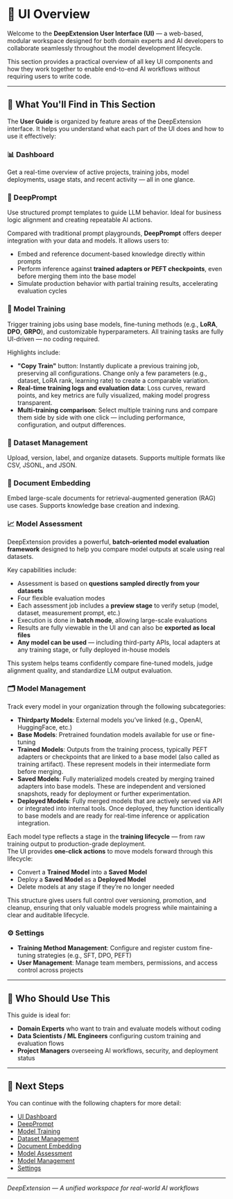 # 🧭 UI Overview

Welcome to the **DeepExtension User Interface (UI)** — a web-based, modular workspace designed for both domain experts and AI developers to 
collaborate seamlessly throughout the model development lifecycle.

This section provides a practical overview of all key UI components and how they work together to enable end-to-end AI workflows without 
requiring users to write code.

---

## 🧱 What You'll Find in This Section

The **User Guide** is organized by feature areas of the DeepExtension interface. It helps you understand what each part of the UI does and how 
to use it effectively:

### 📊 Dashboard
Get a real-time overview of active projects, training jobs, model deployments, usage stats, and recent activity — all in one glance.

### 🎯 DeepPrompt
Use structured prompt templates to guide LLM behavior. Ideal for business logic alignment and creating repeatable AI actions.

Compared with traditional prompt playgrounds, **DeepPrompt** offers deeper integration with your data and models. It allows users to:

- Embed and reference document-based knowledge directly within prompts  
- Perform inference against **trained adapters or PEFT checkpoints**, even before merging them into the base model  
- Simulate production behavior with partial training results, accelerating evaluation cycles  


### 🧠 Model Training
Trigger training jobs using base models, fine-tuning methods (e.g., **LoRA**, **DPO**, **GRPO**), and customizable hyperparameters. All training tasks are fully UI-driven — no coding required.

Highlights include:

- **"Copy Train"** button: Instantly duplicate a previous training job, preserving all configurations. Change only a few parameters (e.g., dataset, LoRA rank, learning rate) to create a comparable variation.
- **Real-time training logs and evaluation data**: Loss curves, reward points, and key metrics are fully visualized, making model progress transparent.
- **Multi-training comparison**: Select multiple training runs and compare them side by side with one click — including performance, configuration, and output differences.


### 📂 Dataset Management
Upload, version, label, and organize datasets. Supports multiple formats like CSV, JSONL, and JSON.

### 📄 Document Embedding
Embed large-scale documents for retrieval-augmented generation (RAG) use cases. Supports knowledge base creation and indexing.

### 📈 Model Assessment

DeepExtension provides a powerful, **batch-oriented model evaluation framework** designed to help you compare model outputs at scale using real datasets.

Key capabilities include:

- Assessment is based on **questions sampled directly from your datasets**
- Four flexible evaluation modes
  <!-- - **Single Candidate**: Generate answers without judgment
  - **Two Candidates**: Generate answers from two models for side-by-side comparison
  - **1 Candidate + 1 Judge**: A judge model evaluates a single model's answer using predefined metrics
  - **2 Candidates + 1 Judge**: A judge model compares both answers and selects the better one, with scoring -->
- Each assessment job includes a **preview stage** to verify setup (model, dataset, measurement prompt, etc.)
- Execution is done in **batch mode**, allowing large-scale evaluations
- Results are fully viewable in the UI and can also be **exported as local files**
- **Any model can be used** — including third-party APIs, local adapters at any training stage, or fully deployed in-house models

This system helps teams confidently compare fine-tuned models, judge alignment quality, and standardize LLM output evaluation.


### 🗂️ Model Management
Track every model in your organization through the following subcategories:

- **Thirdparty Models**: External models you’ve linked (e.g., OpenAI, HuggingFace, etc.)
- **Base Models**: Pretrained foundation models available for use or fine-tuning
- **Trained Models**: Outputs from the training process, typically PEFT adapters or checkpoints that are linked to a base model (also called as training artifact). These represent models in their intermediate form before merging.
- **Saved Models**: Fully materialized models created by merging trained adapters into base models. These are independent and versioned snapshots, ready for deployment or further experimentation.
- **Deployed Models**: Fully merged models that are actively served via API or integrated into internal tools. Once deployed, they function identically to base models and are ready for real-time inference or application integration.

Each model type reflects a stage in the **training lifecycle** — from raw training output to production-grade deployment.  
The UI provides **one-click actions** to move models forward through this lifecycle:
- Convert a **Trained Model** into a **Saved Model**
- Deploy a **Saved Model** as a **Deployed Model**
- Delete models at any stage if they’re no longer needed

This structure gives users full control over versioning, promotion, and cleanup, ensuring that only valuable models progress while maintaining a clear and auditable lifecycle.

### ⚙️ Settings

- **Training Method Management**: Configure and register custom fine-tuning strategies (e.g., SFT, DPO, PEFT)
- **User Management**: Manage team members, permissions, and access control across projects

---

## 🎯 Who Should Use This

This guide is ideal for:

- **Domain Experts** who want to train and evaluate models without coding
- **Data Scientists / ML Engineers** configuring custom training and evaluation flows
- **Project Managers** overseeing AI workflows, security, and deployment status

---

## 📘 Next Steps

You can continue with the following chapters for more detail:

- [UI Dashboard](ui-dashboard.md)  
- [DeepPrompt](deep-prompt.md)  
- [Model Training](model-training.md)  
- [Dataset Management](dataset-management.md)  
- [Document Embedding](ducument-embedding.md)  
- [Model Assessment](model-assessment.md)  
- [Model Management](trained-models.md)  
- [Settings](training-methods.md)

---

*DeepExtension — A unified workspace for real-world AI workflows*

